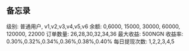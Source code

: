 ## 备忘录



级别: 普通用户, v1,v2,v3,v4,v5,v6
余额: 0,6000, 15000, 30000, 60000, 120000, 22000
订单数量: 26,28,30,32,34,36
最大收益: 500NGN
收益率: 0.30%,0.32%,0.34%,0.36%,0.38%,0.40%
每日提现次数: 1,2,2,3,4,5

